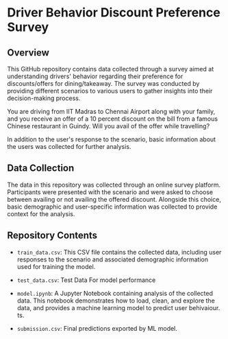 # Driver Behavior Discount Preference Survey

## Overview

This GitHub repository contains data collected through a survey aimed at understanding drivers' behavior regarding their preference for discounts/offers for dining/takeaway. The survey was conducted by providing different scenarios to various users to gather insights into their decision-making process.

You are driving from IIT Madras to Chennai Airport along with your family, and you receive an offer of a 10 percent discount on the bill from a famous Chinese restaurant in Guindy. Will you avail of the offer while travelling?

In addition to the user's response to the scenario, basic information about the users was collected for further analysis.

## Data Collection

The data in this repository was collected through an online survey platform. Participants were presented with the scenario and were asked to choose between availing or not availing the offered discount. Alongside this choice, basic demographic and user-specific information was collected to provide context for the analysis.

## Repository Contents

- `train_data.csv`: This CSV file contains the collected data, including user responses to the scenario and associated demographic information used for training the model.

- `test_data.csv`: Test Data For model performance

- `model.ipynb`: A Jupyter Notebook containing  analysis of the collected data. This notebook demonstrates how to load, clean, and explore the data, and provides a machine learning model to predict user behivaiour.
ts.

- `submission.csv`: Final predictions exported by ML model.
